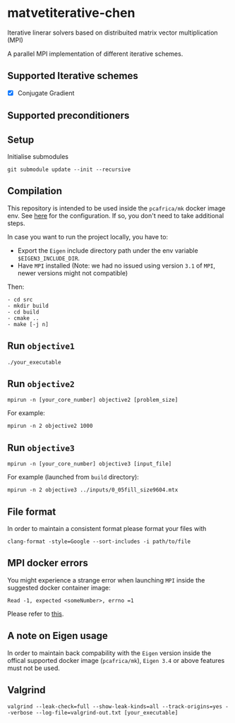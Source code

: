 # matvetiterative-chen

Iterative linerar solvers based on distribuited matrix vector multiplication (MPI)

A parallel MPI implementation of different iterative schemes.

## Supported Iterative schemes
- [x] Conjugate Gradient

## Supported preconditioners

## Setup
Initialise submodules

```
git submodule update --init --recursive
```

## Compilation
This repository is intended to be used inside the `pcafrica/mk` docker image
env. See
[here](https://github.com/HPC-Courses/AMSC-Labs/tree/main/Labs/2023-24/lab00-setup)
for the configuration. If so, you don't need to take additional steps.

In case you want to run the project locally, you have to:
- Export the `Eigen` include directory path under the env variable
  `$EIGEN3_INCLUDE_DIR`.
- Have `MPI` installed (Note: we had no issued using version `3.1` of `MPI`,
  newer versions might not compatible)

Then:

```
- cd src
- mkdir build
- cd build
- cmake ..
- make [-j n]
```

## Run `objective1`
```
./your_executable
```

## Run `objective2`
```
mpirun -n [your_core_number] objective2 [problem_size]
```
For example:
```
mpirun -n 2 objective2 1000
```

## Run `objective3`
```
mpirun -n [your_core_number] objective3 [input_file]
```
For example (launched from `build` directory):
```
mpirun -n 2 objective3 ../inputs/0_05fill_size9604.mtx 
```

## File format
In order to maintain a consistent format please format your files with
```
clang-format -style=Google --sort-includes -i path/to/file
```

## MPI docker errors
You might experience a strange error when launching `MPI` inside the suggested docker container image:
```
Read -1, expected <someNumber>, errno =1
```

Please refer to [this](https://github.com/feelpp/docker/issues/26).

## A note on Eigen usage
In order to maintain back compability with the `Eigen` version inside the offical
supported docker image (`pcafrica/mk`), `Eigen 3.4` or above features must not
be used.

## Valgrind
```
valgrind --leak-check=full --show-leak-kinds=all --track-origins=yes --verbose --log-file=valgrind-out.txt [your_executable]
```
